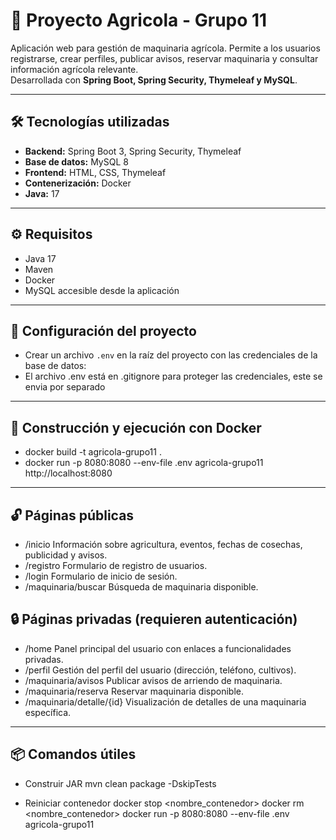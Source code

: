 # 🌾 Proyecto Agricola - Grupo 11

Aplicación web para gestión de maquinaria agrícola. Permite a los usuarios registrarse, crear perfiles, publicar avisos, reservar maquinaria y consultar información agrícola relevante.  
Desarrollada con **Spring Boot, Spring Security, Thymeleaf y MySQL**.

---

## 🛠 Tecnologías utilizadas

- **Backend:** Spring Boot 3, Spring Security, Thymeleaf  
- **Base de datos:** MySQL 8  
- **Frontend:** HTML, CSS, Thymeleaf  
- **Contenerización:** Docker  
- **Java:** 17  

---

## ⚙ Requisitos

- Java 17
- Maven
- Docker
- MySQL accesible desde la aplicación

---

## 🔧 Configuración del proyecto

- Crear un archivo `.env` en la raíz del proyecto con las credenciales de la base de datos:
- El archivo .env está en .gitignore para proteger las credenciales, este se envia por separado

---

## 🐳 Construcción y ejecución con Docker

- docker build -t agricola-grupo11 .
- docker run -p 8080:8080 --env-file .env agricola-grupo11
http://localhost:8080

---

## 🔓 Páginas públicas

- /inicio	Información sobre agricultura, eventos, fechas de cosechas, publicidad y avisos.
- /registro	Formulario de registro de usuarios.
- /login	Formulario de inicio de sesión.
- /maquinaria/buscar	Búsqueda de maquinaria disponible.

## 🔒 Páginas privadas (requieren autenticación)

- /home	Panel principal del usuario con enlaces a funcionalidades privadas.
- /perfil	Gestión del perfil del usuario (dirección, teléfono, cultivos).
- /maquinaria/avisos	Publicar avisos de arriendo de maquinaria.
- /maquinaria/reserva	Reservar maquinaria disponible.
- /maquinaria/detalle/{id}	Visualización de detalles de una maquinaria específica.

---

## 📦 Comandos útiles

- Construir JAR
mvn clean package -DskipTests

- Reiniciar contenedor
docker stop <nombre_contenedor>
docker rm <nombre_contenedor>
docker run -p 8080:8080 --env-file .env agricola-grupo11
